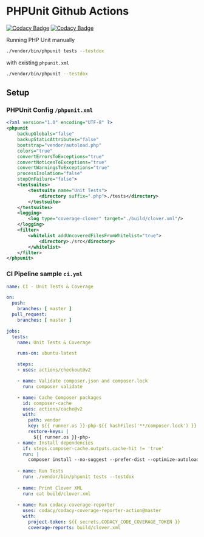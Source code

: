 # PHPUnit Github Actions

[![Codacy Badge](https://app.codacy.com/project/badge/Grade/c617fe1e515d4c4bbe70102bff614d6a)](https://www.codacy.com/manual/JakobVesely/phpunit-github-actions?utm_source=github.com&amp;utm_medium=referral&amp;utm_content=JakobVesely/phpunit-github-actions&amp;utm_campaign=Badge_Grade)
[![Codacy Badge](https://app.codacy.com/project/badge/Coverage/c617fe1e515d4c4bbe70102bff614d6a)](https://www.codacy.com/manual/JakobVesely/phpunit-github-actions?utm_source=github.com&utm_medium=referral&utm_content=JakobVesely/phpunit-github-actions&utm_campaign=Badge_Coverage)

Running PHP Unit manually

```sh
./vendor/bin/phpunit tests --testdox
```
with existing `phpunit.xml`
```sh
./vendor/bin/phpunit --testdox
```


## Setup

### PHPUnit Config `/phpunit.xml`

```xml
<?xml version="1.0" encoding="UTF-8" ?>
<phpunit
    backupGlobals="false"
    backupStaticAttributes="false"
    bootstrap="vendor/autoload.php"
    colors="true"
    convertErrorsToExceptions="true"
    convertNoticesToExceptions="true"
    convertWarningsToExceptions="true"
    processIsolation="false"
    stopOnFailure="false">
    <testsuites>
        <testsuite name="Unit Tests">
            <directory suffix=".php">./tests</directory>
        </testsuite>
    </testsuites>
    <logging>
        <log type="coverage-clover" target="./build/clover.xml"/>
    </logging>
    <filter>
        <whitelist addUncoveredFilesFromWhitelist="true">
            <directory>./src</directory>
        </whitelist>
    </filter>
</phpunit>
````

### CI Pipeline sample `ci.yml`
```yml
name: CI - Unit Tests & Coverage

on:
  push:
    branches: [ master ]
  pull_request:
    branches: [ master ]

jobs:
  tests:
    name: Unit Tests & Coverage

    runs-on: ubuntu-latest

    steps:
    - uses: actions/checkout@v2

    - name: Validate composer.json and composer.lock
      run: composer validate

    - name: Cache Composer packages
      id: composer-cache
      uses: actions/cache@v2
      with:
        path: vendor
        key: ${{ runner.os }}-php-${{ hashFiles('**/composer.lock') }}
        restore-keys: |
          ${{ runner.os }}-php-
    - name: Install dependencies
      if: steps.composer-cache.outputs.cache-hit != 'true'
      run: |
        composer install --no-suggest --prefer-dist --optimize-autoloader --no-progress
        
    - name: Run Tests
      run: ./vendor/bin/phpunit tests --testdox
      
    - name: Print Clover XML
      run: cat build/clover.xml
    
    - name: Run codacy-coverage-reporter
      uses: codacy/codacy-coverage-reporter-action@master
      with:
        project-token: ${{ secrets.CODACY_CODE_COVERAGE_TOKEN }}
        coverage-reports: build/clover.xml
```